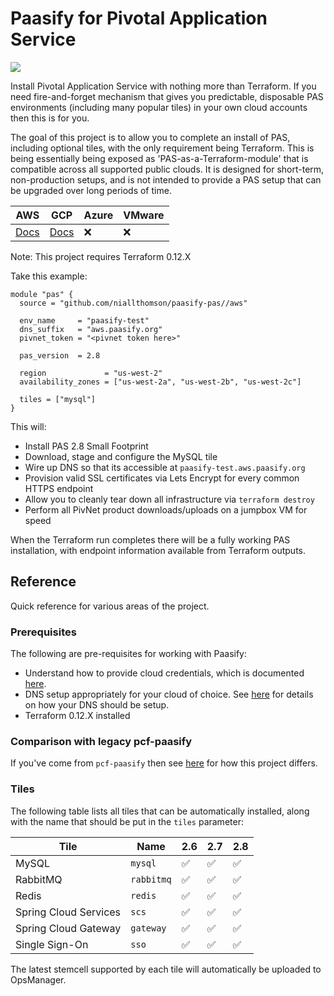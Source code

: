 # Paasify for Pivotal Application Service

![](https://github.com/niallthomson/paasify-pas/workflows/CI/badge.svg)

Install Pivotal Application Service with nothing more than Terraform. If you need fire-and-forget mechanism that gives you predictable, disposable PAS environments (including many popular tiles) in your own cloud accounts then this is for you.

The goal of this project is to allow you to complete an install of PAS, including optional tiles, with the only requirement being Terraform. This is being essentially being exposed as 'PAS-as-a-Terraform-module' that is compatible across all supported public clouds. It is designed for short-term, non-production setups, and is not intended to provide a PAS setup that can be upgraded over long periods of time.

| AWS | GCP | Azure | VMware |
|------|-----|-----|-----|
| [Docs](docs/modules/aws.md) | [Docs](docs/modules/gcp.md) | :x: | :x: |

Note: This project requires Terraform 0.12.X

Take this example:

```
module "pas" {
  source = "github.com/niallthomson/paasify-pas//aws"

  env_name     = "paasify-test"
  dns_suffix   = "aws.paasify.org"
  pivnet_token = "<pivnet token here>"

  pas_version  = 2.8

  region             = "us-west-2"
  availability_zones = ["us-west-2a", "us-west-2b", "us-west-2c"]

  tiles = ["mysql"]
}
```

This will:
- Install PAS 2.8 Small Footprint
- Download, stage and configure the MySQL tile
- Wire up DNS so that its accessible at `paasify-test.aws.paasify.org`
- Provision valid SSL certificates via Lets Encrypt for every common HTTPS endpoint
- Allow you to cleanly tear down all infrastructure via `terraform destroy`
- Perform all PivNet product downloads/uploads on a jumpbox VM for speed

When the Terraform run completes there will be a fully working PAS installation, with endpoint information available from Terraform outputs.

## Reference

Quick reference for various areas of the project.

### Prerequisites

The following are pre-requisites for working with Paasify:
- Understand how to provide cloud credentials, which is documented [here](https://github.com/niallthomson/paasify-core/blob/master/docs/handling-cloud-credentials.md).
- DNS setup appropriately for your cloud of choice. See [here](https://github.com/niallthomson/paasify-core/blob/master/docs/dns-setup.md) for details on how your DNS should be setup.
- Terraform 0.12.X installed

### Comparison with legacy pcf-paasify

If you've come from `pcf-paasify` then see [here](docs/legacy-paasify-diff.md) for how this project differs.

### Tiles

The following table lists all tiles that can be automatically installed, along with the name that should be put in the `tiles` parameter:

| Tile | Name| 2.6 | 2.7 | 2.8 |
|------|-----|-----|-----|-----|
| MySQL | `mysql` | :white_check_mark: | :white_check_mark: | :white_check_mark: |
| RabbitMQ | `rabbitmq` | :white_check_mark: | :white_check_mark: | :white_check_mark: |
| Redis | `redis` | :white_check_mark: | :white_check_mark: | :white_check_mark: |
| Spring Cloud Services | `scs` | :white_check_mark: | :white_check_mark: | :white_check_mark: |
| Spring Cloud Gateway | `gateway` | :white_check_mark: | :white_check_mark: | :white_check_mark: |
| Single Sign-On | `sso` | :white_check_mark: | :white_check_mark: | :white_check_mark: |

The latest stemcell supported by each tile will automatically be uploaded to OpsManager.